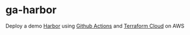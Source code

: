 # ga-harbor
Deploy a demo [Harbor](https://github.com/goharbor/harbor) using [Github Actions](https://github.com/features/actions) and [Terraform Cloud](https://www.terraform.io/docs/cloud/index.html) on AWS
